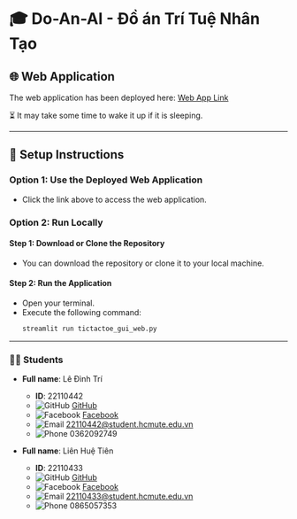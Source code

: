 # 🎓 Do-An-AI - Đồ án Trí Tuệ Nhân Tạo

## 🌐 Web Application
The web application has been deployed here: [Web App Link](https://tuoithodakhoc.streamlit.app/)

⏳ It may take some time to wake it up if it is sleeping.

---

## 🔧 Setup Instructions

### Option 1: Use the Deployed Web Application
- Click the link above to access the web application.

### Option 2: Run Locally

#### Step 1: Download or Clone the Repository
- You can download the repository or clone it to your local machine.

#### Step 2: Run the Application
- Open your terminal.
- Execute the following command:
  ```bash
  streamlit run tictactoe_gui_web.py
---

### 👨‍🎓 Students

- **Full name**: Lê Đình Trí
  - **ID**: 22110442
  - ![GitHub](https://img.icons8.com/ios-filled/20/000000/github.png) [GitHub](https://github.com/tuoitho/)
  - ![Facebook](https://img.icons8.com/ios-filled/20/000000/facebook--v1.png) [Facebook](https://www.facebook.com/tuoithodakhoc/)
  - ![Email](https://img.icons8.com/ios-filled/20/000000/email.png) 22110442@student.hcmute.edu.vn
  - ![Phone](https://img.icons8.com/ios-filled/20/000000/phone.png) 0362092749


- **Full name**: Liên Huệ Tiên
  - **ID**: 22110433
  - ![GitHub](https://img.icons8.com/ios-filled/20/000000/github.png) [GitHub](https://github.com/iamtien-cmd)
  - ![Facebook](https://img.icons8.com/ios-filled/20/000000/facebook--v1.png) [Facebook](https://www.facebook.com/profile.php?id=100086303203036)
  - ![Email](https://img.icons8.com/ios-filled/20/000000/email.png) 22110433@student.hcmute.edu.vn
  - ![Phone](https://img.icons8.com/ios-filled/20/000000/phone.png) 0865057353
